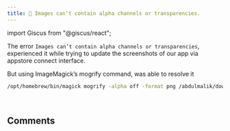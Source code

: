 ```yaml
---
title: 📝 Images can’t contain alpha channels or transparencies.
---
```

import Giscus from "@giscus/react";

The error ``Images can’t contain alpha channels or transparencies``, experienced it while trying to update the screenshots of our app via appstore connect interface.

But using ImageMagick’s mogrify command, was able to resolve it

```bash
/opt/homebrew/bin/magick mogrify -alpha off -format png /abdulmalik/downloads/ios/*.png
```

<br/>
<h2>Comments</h2>
<Giscus
id="comments"
repo="saintmalik/blog.saintmalik.me"
repoId="MDEwOlJlcG9zaXRvcnkzOTE0MzQyOTI="
category="General"
categoryId="DIC_kwDOF1TQNM4CQ8lN"
mapping="title"
term="Comments"
reactionsEnabled="1"
emitMetadata="0"
inputPosition="top"
theme="preferred_color_scheme"
lang="en"
loading="lazy"
crossorigin="anonymous"
    />